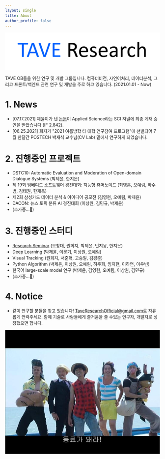 ```yaml
---
layout: single
title: About
author_profile: false
---
```

![logo](./imgs/logo.png)

TAVE OB들을 위한 연구 및 개발 그룹입니다. 컴퓨터비전, 자연어처리, 데이터분석, 그리고 프론트/백엔드 관련 연구 및 개발을 주로 하고 있습니다. (2021.01.01 - Now)


# 1. News

- [07.17.2021] 제윤이가 낸 [논문](https://jeiyoon.github.io/data/vrb.pdf)이 Applied Science라는 SCI 저널에 최종 게재 승인을 받았습니다 (IF 2.842). 
- [06.25.2021] 희지가 "2021 여름방학 타 대학 연구참여 프로그램"에 선발되어 7월 한달간 POSTECH 박재식 교수님(CV Lab) 밑에서 연구하게 되었습니다.


# 2. 진행중인 프로젝트

- DSTC10: Automatic Evaluation and Moderation of Open-domain Dialogue Systems (박제윤, 한지은)
- 제 19회 임베디드 소프트웨어 경진대회: 지능형 휴머노이드 (최영훈, 오예림, 하수범, 김태원, 한재욱)
- 제2회 삼성카드 데이터 분석 & 아이디어 공모전 (김영현, 오예림, 박제윤)
- DACON: 뉴스 토픽 분류 AI 경진대회 (이상원, 김민규, 박제윤)
- (추가중...🚧)

# 3. 진행중인 스터디

- [Research Seminar](https://www.notion.so/Research-Seminar-c5cc5ea3cec34e1ea93dba80d6040dad) (오창대, 원희지, 박제윤, 민지웅, 한지은)
- Deep Learning (박제윤, 이문기, 이상원, 오예림)
- Visual Tracking (원희지, 서준혁, 고승일, 김경준)
- Python Algorithm (박제윤, 이상원, 오예림, 허주희, 임지현, 이하연, 이우빈)
- 한국어 large-scale model 연구 (박제윤, 김영현, 오예림, 이상원, 김민규)
- (추가중...🚧)

# 4. Notice

- 같이 연구할 분들을 찾고 있습니다! [TaveResearchOfficial@gmail.com](mailto:TaveResearchOfficial@gmail.com)로 자유롭게 연락주세요. 함께 기술로 사람들에게 즐거움을 줄 수있는 연구자, 개발자로 성장했으면 합니다.

![nakama](./imgs/nakama.jpg)

